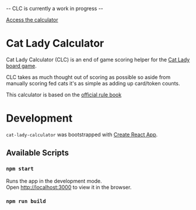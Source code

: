 -- CLC is currently a work in progress --

[Access the calculator](https://andrewhillcode.github.io/cat-lady-calculator/)

# Cat Lady Calculator

Cat Lady Calculator (CLC) is an end of game scoring helper for the [Cat Lady board game](https://boardgamegeek.com/boardgame/228504/cat-lady).

CLC takes as much thought out of scoring as possible so aside from manually scoring fed cats it's as simple as adding up card/token counts.  

This calculator is based on the [official rule book](https://www.alderac.com/wp-content/uploads/2017/08/cat-lady_rulebook.pdf)

# Development

`cat-lady-calculator` was bootstrapped with [Create React App](https://github.com/facebook/create-react-app).

## Available Scripts

### `npm start`

Runs the app in the development mode.\
Open [http://localhost:3000](http://localhost:3000) to view it in the browser.

### `npm run build`
